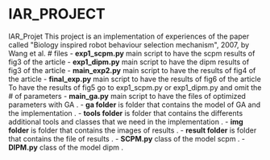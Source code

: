 # IAR_PROJECT
  IAR_Projet  This project is an implementation of  experiences  of the paper called  "Biology inspired robot behaviour selection mechanism", 2007, by Wang et al.   # files   - **exp1_scpm.py** main script to have the scpm results of fig3 of the article  - **exp1_dipm.py** main script to have the dipm results of fig3 of the article - **main_exp2.py** main script to have the  results of fig4 of the article - **final_exp.py** main script to have the  results of fig6 of the article To have the results of fig5 go to exp1_scpm.py or exp1_dipm.py and omit the # of parameters  - **main_ga.py** main script to have the  files of optimized parameters  with GA . - **ga folder** is folder that contains the model of GA and the implementation . - **tools folder** is folder that contains the differents additional tools and classes that we need in the implementation . - **img folder** is folder that contains the images of results . - **result folder** is folder that contains the file of  results . - **SCPM.py**  class of the model scpm . - **DIPM.py**  class of the model dipm .
